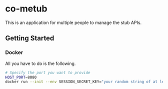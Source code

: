 # **co-metub**

This is an application for multiple people to manage the stub APIs.

## Getting Started

### Docker

All you have to do is the following.

```sh
# Specify the port you want to provide
HOST_PORT=8080
docker run --init --env SESSION_SECRET_KEY="your random string of at least 32 bytes" -d -p $HOST_PORT:3000 -v $(pwd)/data:/data aota/co-metub:latest
```
